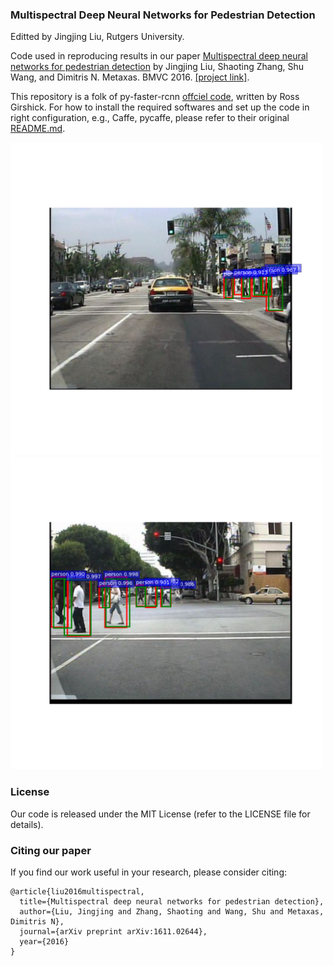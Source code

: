 ### Multispectral Deep Neural Networks for Pedestrian Detection
Editted by Jingjing Liu, Rutgers University.

Code used in reproducing results in our paper [Multispectral deep neural networks for pedestrian detection](http://paul.rutgers.edu/~jl1322/papers/BMVC16_liu.pdf) by Jingjing Liu, Shaoting Zhang, Shu Wang, and Dimitris N. Metaxas. BMVC 2016. [[project link]](http://paul.rutgers.edu/~jl1322/multispectral.htm).

This repository is a folk of py-faster-rcnn [offciel code](https://github.com/rbgirshick/py-faster-rcnn), written by Ross Girshick. For how to install the required softwares and set up the code in right configuration, e.g., Caffe, pycaffe, please refer to their original [README.md](https://github.com/rbgirshick/py-faster-rcnn/blob/master/README.md).

<img src="examples/caltech_result_1.png" width="500px" height="500px"/> <img src="examples/caltech_result_2.png" width="500px" height="500px"/>

### License

Our code is released under the MIT License (refer to the LICENSE file for details).

### Citing our paper
If you find our work useful in your research, please consider citing:

```
@article{liu2016multispectral,
  title={Multispectral deep neural networks for pedestrian detection},
  author={Liu, Jingjing and Zhang, Shaoting and Wang, Shu and Metaxas, Dimitris N},
  journal={arXiv preprint arXiv:1611.02644},
  year={2016}
}
```
